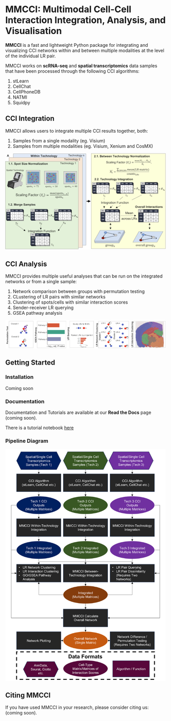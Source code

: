 
<!-- <table align="center">
  <tr>
    <td>
      <b>Package</b>
    </td>
    <td>
      <a href="https://pypi.python.org/pypi//">
      <img src="https://img.shields.io/pypi/v/.svg" alt="PyPI Version">
      </a>
      <a href="https://pepy.tech/project/">
      <img src="https://static.pepy.tech/personalized-badge/?period=total&units=international_system&left_color=grey&right_color=orange&left_text=Downloads"
        alt="PyPI downloads">
      </a>
      <a href="https://anaconda.org/conda-forge/">
      <img src="https://anaconda.org/conda-forge//badges/downloads.svg" alt="Conda downloads">
      </a>
      <a href="https://anaconda.org/conda-forge/">
      <img src="https://anaconda.org/conda-forge//badges/downloads.svg" alt="Install">
      </a>
    </td>
  </tr>
  <tr>
    <td>
      <b>Documentation</b>
    </td>
    <td>
      <a href="https://multimodalcci.readthedocs/en/latest/">
      <img src="https://multimodalcci.readthedocs.org/projects//badge/?version=latest" alt="Documentation Status">
      </a>
    </td>
  </tr>
  <tr>
    <td>
     <b>Paper</b>
    </td>
    <td>
      <a href="https://doi.org/"><img src="https://zenodo.org/badge/DOI/.svg"
        alt="DOI"></a>
    </td>
  </tr>
  <tr>
    <td>
      <b>License</b>
    </td>
    <td>
      <a href="https://github.com/BiomedicalMachineLearning/MultimodalCCI/blob/main/LICENSE.txt"><img src="https://img.shields.io/badge/License-BSD-blue.svg"
        alt="LICENSE"></a>
    </td>
  </tr>
</table> -->


# MMCCI: Multimodal Cell-Cell Interaction Integration, Analysis, and Visualisation

**MMCCI** is a fast and lightweight Python package for integrating and visualizing CCI networks within and between multiple modalities at the level of the individual LR pair.

MMCCI works on **scRNA-seq** and **spatial transcriptomics** data samples that have been processed through the following CCI algorithms:
1. stLearn
2. CellChat
3. CellPhoneDB
4. NATMI
5. Squidpy

## CCI Integration

MMCCI allows users to integrate multiple CCI results together, both:
1. Samples from a single modality (eg. Visium)
2. Samples from multiple modalities (eg. Visium, Xenium and CosMX)

![Integration Method](docs/images/integration_method.png)

## CCI Analysis

MMCCI provides multiple useful analyses that can be run on the integrated networks or from a single sample:
1. Network comparison between groups with permutation testing
2. CLustering of LR pairs with similar networks
3. Clustering of spots/cells with similar interaction scores
4. Sender-receiver LR querying
5. GSEA pathway analysis

![Downstream Analyses](docs/images/analyses.png)

## Getting Started

### Installation

Coming soon

### Documentation

Documentation and Tutorials are available at our **Read the Docs** page (coming soon).

There is a tutorial notebook [here](https://github.com/BiomedicalMachineLearning/MultimodalCCI/blob/main/examples/brain_aging_integration.ipynb)

### Pipeline Diagram

![MMCCI Pipeline](docs/images/pipeline.png)

## Citing MMCCI

If you have used MMCCI in your research, please consider citing us: (coming soon).

